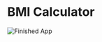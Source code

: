 


# BMI Calculator 



![Finished App](https://github.com/londonappbrewery/Images/blob/master/bmi-calc-demo.gif)


